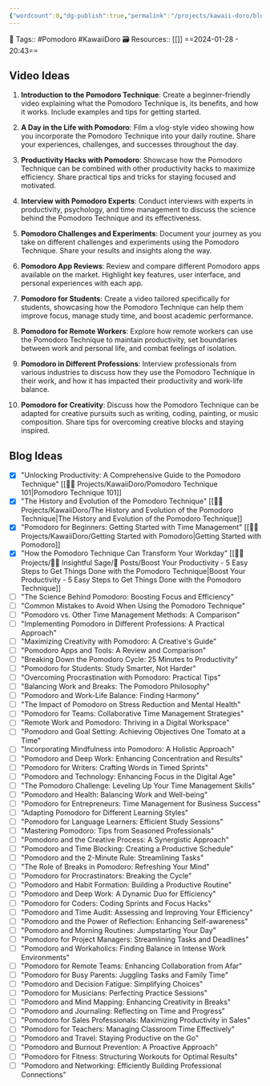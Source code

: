 ```yaml
---
{"wordcount":0,"dg-publish":true,"permalink":"/projects/kawaii-doro/blog-list/","dgPassFrontmatter":true,"noteIcon":"3","created":"2024-01-28T20:43:08.642+05:30","updated":"2024-02-23T16:55:21.542+05:30"}
---
```


🧶 Tags:: #Pomodoro #KawaiiDoro 
🗃 Resources:: [[]]
==2024-01-28 - 20:43==

## Video Ideas
1. **Introduction to the Pomodoro Technique**: Create a beginner-friendly video explaining what the Pomodoro Technique is, its benefits, and how it works. Include examples and tips for getting started.

2. **A Day in the Life with Pomodoro**: Film a vlog-style video showing how you incorporate the Pomodoro Technique into your daily routine. Share your experiences, challenges, and successes throughout the day.

3. **Productivity Hacks with Pomodoro**: Showcase how the Pomodoro Technique can be combined with other productivity hacks to maximize efficiency. Share practical tips and tricks for staying focused and motivated.

4. **Interview with Pomodoro Experts**: Conduct interviews with experts in productivity, psychology, and time management to discuss the science behind the Pomodoro Technique and its effectiveness.

5. **Pomodoro Challenges and Experiments**: Document your journey as you take on different challenges and experiments using the Pomodoro Technique. Share your results and insights along the way.

6. **Pomodoro App Reviews**: Review and compare different Pomodoro apps available on the market. Highlight key features, user interface, and personal experiences with each app.

7. **Pomodoro for Students**: Create a video tailored specifically for students, showcasing how the Pomodoro Technique can help them improve focus, manage study time, and boost academic performance.

8. **Pomodoro for Remote Workers**: Explore how remote workers can use the Pomodoro Technique to maintain productivity, set boundaries between work and personal life, and combat feelings of isolation.

9. **Pomodoro in Different Professions**: Interview professionals from various industries to discuss how they use the Pomodoro Technique in their work, and how it has impacted their productivity and work-life balance.

10. **Pomodoro for Creativity**: Discuss how the Pomodoro Technique can be adapted for creative pursuits such as writing, coding, painting, or music composition. Share tips for overcoming creative blocks and staying inspired.

## Blog Ideas

- [x] "Unlocking Productivity: A Comprehensive Guide to the Pomodoro Technique" [[👷🏻 Projects/KawaiiDoro/Pomodoro Technique 101\|Pomodoro Technique 101]]
- [x] "The History and Evolution of the Pomodoro Technique" [[👷🏻 Projects/KawaiiDoro/The History and Evolution of the Pomodoro Technique\|The History and Evolution of the Pomodoro Technique]]
- [x] "Pomodoro for Beginners: Getting Started with Time Management" [[👷🏻 Projects/KawaiiDoro/Getting Started with Pomodoro\|Getting Started with Pomodoro]]
- [x] "How the Pomodoro Technique Can Transform Your Workday" [[👷🏻 Projects/🧓🏻 Insightful Sage/📄 Posts/Boost Your Productivity - 5 Easy Steps to Get Things Done with the Pomodoro Technique\|Boost Your Productivity - 5 Easy Steps to Get Things Done with the Pomodoro Technique]]
- [ ] "The Science Behind Pomodoro: Boosting Focus and Efficiency"
- [ ] "Common Mistakes to Avoid When Using the Pomodoro Technique"
- [ ] "Pomodoro vs. Other Time Management Methods: A Comparison"
- [ ] "Implementing Pomodoro in Different Professions: A Practical Approach"
- [ ] "Maximizing Creativity with Pomodoro: A Creative's Guide"
- [ ] "Pomodoro Apps and Tools: A Review and Comparison"
- [ ] "Breaking Down the Pomodoro Cycle: 25 Minutes to Productivity"
- [ ] "Pomodoro for Students: Study Smarter, Not Harder"
- [ ] "Overcoming Procrastination with Pomodoro: Practical Tips"
- [ ] "Balancing Work and Breaks: The Pomodoro Philosophy"
- [ ] "Pomodoro and Work-Life Balance: Finding Harmony"
- [ ] "The Impact of Pomodoro on Stress Reduction and Mental Health"
- [ ] "Pomodoro for Teams: Collaborative Time Management Strategies"
- [ ] "Remote Work and Pomodoro: Thriving in a Digital Workspace"
- [ ] "Pomodoro and Goal Setting: Achieving Objectives One Tomato at a Time"
- [ ] "Incorporating Mindfulness into Pomodoro: A Holistic Approach"
- [ ] "Pomodoro and Deep Work: Enhancing Concentration and Results"
- [ ] "Pomodoro for Writers: Crafting Words in Timed Sprints"
- [ ] "Pomodoro and Technology: Enhancing Focus in the Digital Age"
- [ ] "The Pomodoro Challenge: Leveling Up Your Time Management Skills"
- [ ] "Pomodoro and Health: Balancing Work and Well-being"
- [ ] "Pomodoro for Entrepreneurs: Time Management for Business Success"
- [ ] "Adapting Pomodoro for Different Learning Styles"
- [ ] "Pomodoro for Language Learners: Efficient Study Sessions"
- [ ] "Mastering Pomodoro: Tips from Seasoned Professionals"
- [ ] "Pomodoro and the Creative Process: A Synergistic Approach"
- [ ] "Pomodoro and Time Blocking: Creating a Productive Schedule"
- [ ] "Pomodoro and the 2-Minute Rule: Streamlining Tasks"
- [ ] "The Role of Breaks in Pomodoro: Refreshing Your Mind"
- [ ] "Pomodoro for Procrastinators: Breaking the Cycle"
- [ ] "Pomodoro and Habit Formation: Building a Productive Routine"
- [ ] "Pomodoro and Deep Work: A Dynamic Duo for Efficiency"
- [ ] "Pomodoro for Coders: Coding Sprints and Focus Hacks"
- [ ] "Pomodoro and Time Audit: Assessing and Improving Your Efficiency"
- [ ] "Pomodoro and the Power of Reflection: Enhancing Self-awareness"
- [ ] "Pomodoro and Morning Routines: Jumpstarting Your Day"
- [ ] "Pomodoro for Project Managers: Streamlining Tasks and Deadlines"
- [ ] "Pomodoro and Workaholics: Finding Balance in Intense Work Environments"
- [ ] "Pomodoro for Remote Teams: Enhancing Collaboration from Afar"
- [ ] "Pomodoro for Busy Parents: Juggling Tasks and Family Time"
- [ ] "Pomodoro and Decision Fatigue: Simplifying Choices"
- [ ] "Pomodoro for Musicians: Perfecting Practice Sessions"
- [ ] "Pomodoro and Mind Mapping: Enhancing Creativity in Breaks"
- [ ] "Pomodoro and Journaling: Reflecting on Time and Progress"
- [ ] "Pomodoro for Sales Professionals: Maximizing Productivity in Sales"
- [ ] "Pomodoro for Teachers: Managing Classroom Time Effectively"
- [ ] "Pomodoro and Travel: Staying Productive on the Go"
- [ ] "Pomodoro and Burnout Prevention: A Proactive Approach"
- [ ] "Pomodoro for Fitness: Structuring Workouts for Optimal Results"
- [ ] "Pomodoro and Networking: Efficiently Building Professional Connections"